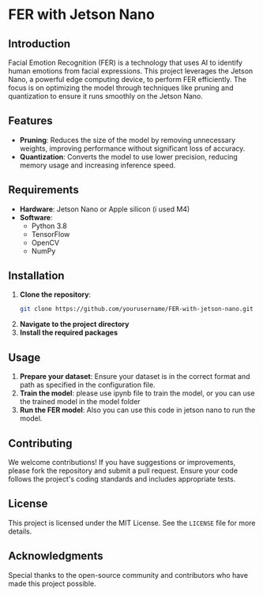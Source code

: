 # FER with Jetson Nano

## Introduction
Facial Emotion Recognition (FER) is a technology that uses AI to identify human emotions from facial expressions. This project leverages the Jetson Nano, a powerful edge computing device, to perform FER efficiently. The focus is on optimizing the model through techniques like pruning and quantization to ensure it runs smoothly on the Jetson Nano.

## Features
- **Pruning**: Reduces the size of the model by removing unnecessary weights, improving performance without significant loss of accuracy.
- **Quantization**: Converts the model to use lower precision, reducing memory usage and increasing inference speed.

## Requirements
- **Hardware**: Jetson Nano or Apple silicon (i used M4)
- **Software**:
  - Python 3.8
  - TensorFlow
  - OpenCV
  - NumPy

## Installation
1. **Clone the repository**:
   ```bash
   git clone https://github.com/yourusername/FER-with-jetson-nano.git
   ```
2. **Navigate to the project directory**
3. **Install the required packages**

## Usage
1. **Prepare your dataset**: Ensure your dataset is in the correct format and path as specified in the configuration file.
2. **Train the model**:
    please use ipynb file to train the model,
    or you can use the trained model in the model folder
3. **Run the FER model**:
   Also you can use this code in jetson nano to run the model.

## Contributing
We welcome contributions! If you have suggestions or improvements, please fork the repository and submit a pull request. Ensure your code follows the project's coding standards and includes appropriate tests.

## License
This project is licensed under the MIT License. See the `LICENSE` file for more details.

## Acknowledgments
Special thanks to the open-source community and contributors who have made this project possible.

